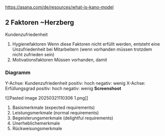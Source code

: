 https://asana.com/de/resources/what-is-kano-model
## 2 Faktoren ~Herzberg
Kundenzufriedenheit
1. Hygienefaktoren
Wenn diese Faktoren nicht erfüllt werden, entsteht eine Unzufriedenheit bei Mitarbeitern (wenn vorhanden müssen trotzdem nicht zufrieden sein)
2. Motivationsfaktoren
Müssen vorhanden, damit 

### Diagramm
Y-Achse: Kundenzufriedenheit
    positiv: hoch
    negativ: wenig
X-Achse: Erfüllungsgrad
    positiv: hoch
    negativ: wenig
**Screenshoot**

![[Pasted image 20250321110306 1.png]]
1. Basismerkmale (expected requirements)
2. Leistungsmerkmale (normal requirements)
3. Begeisterungsmerkmale (delightful requirements)
4. Unerheblichemerkmale
5. Rückweisungsmerkmale